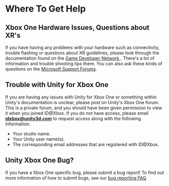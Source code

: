 Where To Get Help
=================


Xbox One Hardware Issues, Questions about XR's
----------------------------------------------

If you have having any problems with your hardware such as connectivity, trouble flashing or questions about XR guidelines, please look through the documentation found on the [Game Developer Network ](https://developer.xboxlive.com/en-US/Platform/Pages/home.aspx).  There's a lot of information and trouble shooting tips there.  You can also ask these kinds of questions on the [Microsoft Support Forums](https://forums.xboxlive.com/Default.aspx?platform=Durango).

Trouble with Unity for Xbox One
-------------------------------

If you are having any issues with Unity for Xbox One or something within Unity's documentation is unclear, please post on Unity's Xbox One forum.  This is a private forum, and you should have been given permission to view it when you joined ID@Xbox.  If you do not have access, please email **idxbox@unity3d.com** to request access along with the following information:


- Your studio name.
- Your Unity user name(s).
- The corresponding email addresses that are registered with ID@Xbox.  

Unity Xbox One Bug?
-------------------

If you have a Xbox One specific bug, please submit a bug report!  To find out more information of how to submit bugs, see our [bug reporting FAQ](https://unity3d.com/unity/qa/bug-reporting).
